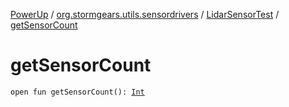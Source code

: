 [PowerUp](../../index.md) / [org.stormgears.utils.sensordrivers](../index.md) / [LidarSensorTest](index.md) / [getSensorCount](./get-sensor-count.md)

# getSensorCount

`open fun getSensorCount(): `[`Int`](https://kotlinlang.org/api/latest/jvm/stdlib/kotlin/-int/index.html)